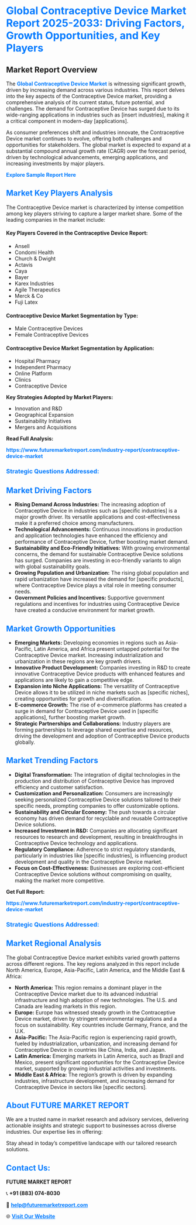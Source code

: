 <h1 style="color: #007BFF;">Global Contraceptive Device Market Report 2025-2033: Driving Factors, Growth Opportunities, and Key Players</h1>

<section id="overview">
<h2>Market Report Overview</h2>
<p>The <a href="https://www.futuremarketreport.com/industry-report/contraceptive-device-market" style="color: #007BFF; text-decoration: none;"><strong>Global Contraceptive Device Market</strong></a> is witnessing significant growth, driven by increasing demand across various industries. This report delves into the key aspects of the Contraceptive Device market, providing a comprehensive analysis of its current status, future potential, and challenges. The demand for Contraceptive Device has surged due to its wide-ranging applications in industries such as [insert industries], making it a critical component in modern-day [applications].</p>
<p>As consumer preferences shift and industries innovate, the Contraceptive Device market continues to evolve, offering both challenges and opportunities for stakeholders. The global market is expected to expand at a substantial compound annual growth rate (CAGR) over the forecast period, driven by technological advancements, emerging applications, and increasing investments by major players.</p>
</section>

<section id="overview">
<p><a href="https://www.futuremarketreport.com/request-sample/reportId=122592" style="color: #007BFF; text-decoration: none;"><strong>Explore Sample Report Here</strong></a></p>
</section>

<section id="key-players">
<h2 style="color: #007BFF;">Market Key Players Analysis</h2>
<p>The Contraceptive Device market is characterized by intense competition among key players striving to capture a larger market share. Some of the leading companies in the market include:</p>
<h4>Key Players Covered in the Contraceptive Device Report:</h4>
<ul><li>Ansell</li><li>Condomi Health</li><li>Church &amp; Dwight</li><li>Actavis</li><li>Caya</li><li>Bayer</li><li>Karex Industries</li><li>Agile Therapeutics</li><li>Merck &amp; Co</li><li>Fuji Latex</li></ul>
<h4>Contraceptive Device Market Segmentation by Type:</h4>
<ul><li>Male Contraceptive Devices</li><li>Female Contraceptive Devices</li></ul>

<h4>Contraceptive Device Market Segmentation by Application:</h4>
<ul><li>Hospital Pharmacy</li><li>Independent Pharmacy</li><li>Online Platform</li><li>Clinics</li><li>Contraceptive Device</li></ul>
<p><strong>Key Strategies Adopted by Market Players:</strong></p>
<ul>
<li>Innovation and R&D</li>
<li>Geographical Expansion</li>
<li>Sustainability Initiatives</li>
<li>Mergers and Acquisitions</li>
</ul>
</section>

<section>
<p><strong>Read Full Analysis: </strong></p><a href="https://www.futuremarketreport.com/industry-report/contraceptive-device-market" style="color: #007BFF; text-decoration: none;"><strong>https://www.futuremarketreport.com/industry-report/contraceptive-device-market</strong></a>
<h3 style="color: #007BFF;">Strategic Questions Addressed:</h3>
</section>

<section id="driving-factors">
<h2 style="color: #007BFF;">Market Driving Factors</h2>
<ul>
<li><strong>Rising Demand Across Industries:</strong> The increasing adoption of Contraceptive Device in industries such as [specific industries] is a major growth driver. Its versatile applications and cost-effectiveness make it a preferred choice among manufacturers.</li>
<li><strong>Technological Advancements:</strong> Continuous innovations in production and application technologies have enhanced the efficiency and performance of Contraceptive Device, further boosting market demand.</li>
<li><strong>Sustainability and Eco-Friendly Initiatives:</strong> With growing environmental concerns, the demand for sustainable Contraceptive Device solutions has surged. Companies are investing in eco-friendly variants to align with global sustainability goals.</li>
<li><strong>Growing Population and Urbanization:</strong> The rising global population and rapid urbanization have increased the demand for [specific products], where Contraceptive Device plays a vital role in meeting consumer needs.</li>
<li><strong>Government Policies and Incentives:</strong> Supportive government regulations and incentives for industries using Contraceptive Device have created a conducive environment for market growth.</li>
</ul>
</section>

<section id="growth-opportunities">
<h2 style="color: #007BFF;">Market Growth Opportunities</h2>
<ul>
<li><strong>Emerging Markets:</strong> Developing economies in regions such as Asia-Pacific, Latin America, and Africa present untapped potential for the Contraceptive Device market. Increasing industrialization and urbanization in these regions are key growth drivers.</li>
<li><strong>Innovative Product Development:</strong> Companies investing in R&D to create innovative Contraceptive Device products with enhanced features and applications are likely to gain a competitive edge.</li>
<li><strong>Expansion into Niche Applications:</strong> The versatility of Contraceptive Device allows it to be utilized in niche markets such as [specific niches], creating opportunities for growth and diversification.</li>
<li><strong>E-commerce Growth:</strong> The rise of e-commerce platforms has created a surge in demand for Contraceptive Device used in [specific applications], further boosting market growth.</li>
<li><strong>Strategic Partnerships and Collaborations:</strong> Industry players are forming partnerships to leverage shared expertise and resources, driving the development and adoption of Contraceptive Device products globally.</li>
</ul>
</section>

<section id="trending-factors">
<h2 style="color: #007BFF;">Market Trending Factors</h2>
<ul>
<li><strong>Digital Transformation:</strong> The integration of digital technologies in the production and distribution of Contraceptive Device has improved efficiency and customer satisfaction.</li>
<li><strong>Customization and Personalization:</strong> Consumers are increasingly seeking personalized Contraceptive Device solutions tailored to their specific needs, prompting companies to offer customizable options.</li>
<li><strong>Sustainability and Circular Economy:</strong> The push towards a circular economy has driven demand for recyclable and reusable Contraceptive Device solutions.</li>
<li><strong>Increased Investment in R&D:</strong> Companies are allocating significant resources to research and development, resulting in breakthroughs in Contraceptive Device technology and applications.</li>
<li><strong>Regulatory Compliance:</strong> Adherence to strict regulatory standards, particularly in industries like [specific industries], is influencing product development and quality in the Contraceptive Device market.</li>
<li><strong>Focus on Cost-Effectiveness:</strong> Businesses are exploring cost-efficient Contraceptive Device solutions without compromising on quality, making the market more competitive.</li>
</ul>
</section>

<section>
<p><strong>Get Full Report: </strong></p><a href="https://www.futuremarketreport.com/industry-report/contraceptive-device-market" style="color: #007BFF; text-decoration: none;"><strong>https://www.futuremarketreport.com/industry-report/contraceptive-device-market</strong></a>
<h3 style="color: #007BFF;">Strategic Questions Addressed:</h3>
</section>


<section id="regional-analysis">
<h2 style="color: #007BFF;">Market Regional Analysis</h2>
<p>The global Contraceptive Device market exhibits varied growth patterns across different regions. The key regions analyzed in this report include North America, Europe, Asia-Pacific, Latin America, and the Middle East & Africa:</p>
<ul>
<li><strong>North America:</strong> This region remains a dominant player in the Contraceptive Device market due to its advanced industrial infrastructure and high adoption of new technologies. The U.S. and Canada are leading markets in this region.</li>
<li><strong>Europe:</strong> Europe has witnessed steady growth in the Contraceptive Device market, driven by stringent environmental regulations and a focus on sustainability. Key countries include Germany, France, and the U.K.</li>
<li><strong>Asia-Pacific:</strong> The Asia-Pacific region is experiencing rapid growth, fueled by industrialization, urbanization, and increasing demand for Contraceptive Device in countries like China, India, and Japan.</li>
<li><strong>Latin America:</strong> Emerging markets in Latin America, such as Brazil and Mexico, present significant opportunities for the Contraceptive Device market, supported by growing industrial activities and investments.</li>
<li><strong>Middle East & Africa:</strong> The region’s growth is driven by expanding industries, infrastructure development, and increasing demand for Contraceptive Device in sectors like [specific sectors].</li>
</ul>
</section>

<footer>
<h2 style="color: #007BFF;">About FUTURE MARKET REPORT</h2>
<p>We are a trusted name in market research and advisory services, delivering actionable insights and strategic support to businesses across diverse industries. Our expertise lies in offering:</p>

<p>Stay ahead in today’s competitive landscape with our tailored research solutions.</p>

<h2 style="color: #007BFF;">Contact Us:</h2>
<p><strong>FUTURE MARKET REPORT</strong></p>
<p>📞 <strong>+91 (883) 074-8030</strong></p>
<p>📧 <strong><a href="mailto:help@futuremarketreport.com" style="color: #007BFF;">help@futuremarketreport.com</a></strong></p>
<p>🌐 <strong><a href="https://www.futuremarketreport.com/" style="color: #007BFF;">Visit Our Website</a></strong></p>
</footer>